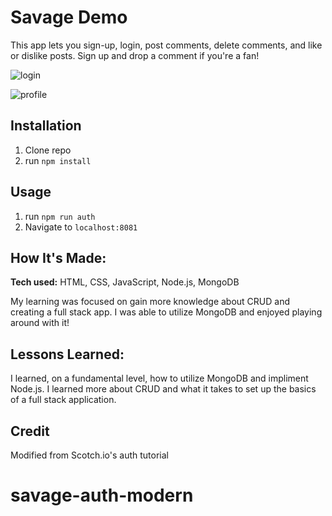 # Savage Demo
This app lets you sign-up, login, post comments, delete comments, and like or dislike posts. Sign up and drop a comment if you're a fan! 

![login](https://i.imgur.com/CX4ZY40.png)

![profile](https://i.imgur.com/I2ClUB7.png)

## Installation

1. Clone repo
2. run `npm install`

## Usage

1. run `npm run auth`
2. Navigate to `localhost:8081`

## How It's Made:

**Tech used:** HTML, CSS, JavaScript, Node.js, MongoDB

My learning was focused on gain more knowledge about CRUD and creating a full stack app. I was able to utilize MongoDB and enjoyed playing around with it!

## Lessons Learned:

I learned, on a fundamental level, how to utilize MongoDB and impliment Node.js. I learned more about CRUD and what it takes to set up the basics of a full stack application.

## Credit

Modified from Scotch.io's auth tutorial
# savage-auth-modern
